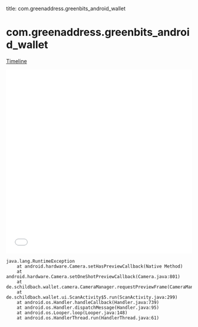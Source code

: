 title: com.greenaddress.greenbits_android_wallet

# com.greenaddress.greenbits_android_wallet

[Timeline](./vis-timeline.html)

<iframe src="./vis-timeline.html" width="100%" height="500px" style="border:none;"></iframe>

```
java.lang.RuntimeException
	at android.hardware.Camera.setHasPreviewCallback(Native Method)
	at android.hardware.Camera.setOneShotPreviewCallback(Camera.java:801)
	at de.schildbach.wallet.camera.CameraManager.requestPreviewFrame(CameraManager.java:239)
	at de.schildbach.wallet.ui.ScanActivity$5.run(ScanActivity.java:299)
	at android.os.Handler.handleCallback(Handler.java:739)
	at android.os.Handler.dispatchMessage(Handler.java:95)
	at android.os.Looper.loop(Looper.java:148)
	at android.os.HandlerThread.run(HandlerThread.java:61)

```



